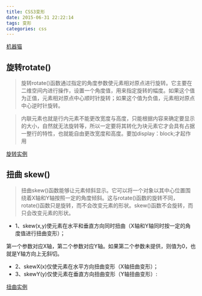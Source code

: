 ```yaml
---
title: CSS3变形
date: 2015-06-31 22:22:14
tags: 变形
categories: css
---
```

<!-- more -->

[机器猫](/html/css3-demo.html)

## 旋转rotate()

> 旋转rotate()函数通过指定的角度参数使元素相对原点进行旋转。它主要在二维空间内进行操作，设置一个角度值，用来指定旋转的幅度。如果这个值为正值，元素相对原点中心顺时针旋转；如果这个值为负值，元素相对原点中心逆时针旋转。

> 内联元素也就是行内元素不能更改宽度与高度，只能根据内容来确定要显示的大小，自然就无法旋转等，所以一定要将其转化为块元素它才会具有占据一整行的特性，也就能自由更改宽度和高度。要加display：block;才起作用

[旋转实例](/html/css3-rotate.html)

## 扭曲 skew()

> 扭曲skew()函数能够让元素倾斜显示。它可以将一个对象以其中心位置围绕着X轴和Y轴按照一定的角度倾斜。这与rotate()函数的旋转不同，rotate()函数只是旋转，而不会改变元素的形状。skew()函数不会旋转，而只会改变元素的形状。

* 1、skew(x,y)使元素在水平和垂直方向同时扭曲（X轴和Y轴同时按一定的角度值进行扭曲变形）；

第一个参数对应X轴，第二个参数对应Y轴。如果第二个参数未提供，则值为0，也就是Y轴方向上无斜切。

* 2、skewX(x)仅使元素在水平方向扭曲变形（X轴扭曲变形）；
* 3、skewY(y)仅使元素在垂直方向扭曲变形（Y轴扭曲变形）:

[扭曲实例](/html/css3-skew.html)
